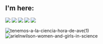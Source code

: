 ## I'm here:
<div>
<a href="https://www.youtube.com/@nicolem.n7506" target="_blank"><img loading="lazy" src="https://img.shields.io/badge/YouTube-FF0000?style=for-the-badge&logo=youtube&logoColor=white" target="_blank"></a>
<a href="https://instagram.com/nicmn" target="_blank"><img loading="lazy" src="https://img.shields.io/badge/-Instagram-%23E4405F?style=for-the-badge&logo=instagram&logoColor=white" target="_blank"></a>
<a href="https://www.twitch.tv/nicoletcha" target="_blank"><img loading="lazy" src="https://img.shields.io/badge/Twitch-9146FF?style=for-the-badge&logo=twitch&logoColor=white" target="_blank"></a>
<a href = "mailto:nicccmn@gmail.com"><img loading="lazy" src="https://img.shields.io/badge/Gmail-D14836?style=for-the-badge&logo=gmail&logoColor=white" target="_blank"></a>
<a href="https://www.linkedin.com/in/nicolemazzi" target="_blank"><img loading="lazy" src="https://img.shields.io/badge/-LinkedIn-%230077B5?style=for-the-badge&logo=linkedin&logoColor=white" target="_blank"></a>   
</div>

![tenemos-a-la-ciencia-hora-de-ave(1)](https://github.com/astronicmn/astronicmn/assets/95356395/43762680-7e18-4d45-b265-376bf27522d0) ![arielnwilson-women-and-girls-in-science](https://github.com/astronicmn/astronicmn/assets/95356395/f70fa3f4-8c3c-4ef4-b93d-c1a2e38a2e67)
